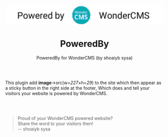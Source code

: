 <p align="center"><img src="preview.jpg?v=3" /></p>
<h1 align="center">PoweredBy</h1>
<p align="center">PoweredBy for WonderCMS (by shoaiyb sysa)</p>

<br><br>




This plugin add **image**->src(w=*227*×h=*29*) to the site which then appear as a sticky button in the right side at the footer, Which does and tell your visitors your website is powered by WonderCMS.

<br><br>


> Proud of your WonderCMS powered website?        
> Share the word to your visitors then!       
> -- shoaiyb sysa




